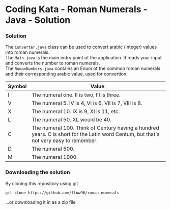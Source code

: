 Coding Kata - Roman Numerals - Java - Solution
===

### Solution
The ``Converter.java`` class can be used to convert arabic (integer) values into roman numerals.  
The ``Main.java`` is the main entry point of the application. It reads your input and converts the number to roman numerals.  
The ``RomanNumbers.java`` contains an Enum of the common roman numerals and their corresponding arabic value, used for convertion.


|Symbol|Value|
|------|-----|
|I| 	The numeral one. II is two, III is three.|
|V| 	The numeral 5. IV is 4, VI is 6, VII is 7, VIII is 8.|
|X| 	The numeral 10. IX is 9, XI is 11, etc.|
|L| 	The numeral 50. XL would be 40.|
|C| 	The numeral 100. Think of Century having a hundred years. C is short for the Latin word Centum, but that's not very easy to remember.|
|D| 	The numeral 500.|
|M| 	The numeral 1000.|


### Downloading the solution
By cloning this repository using git
```
git clone https://github.com/flow96/roman-numerals
```
...or downloading it in as a zip file
